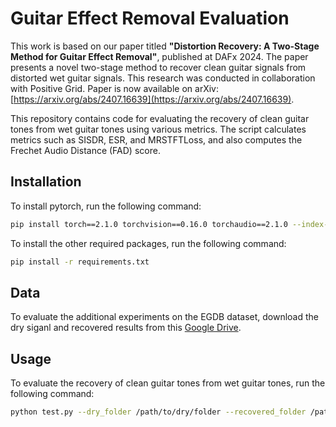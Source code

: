 # Guitar Effect Removal Evaluation

This work is based on our paper titled **"Distortion Recovery: A Two-Stage Method for Guitar Effect Removal"**, published at DAFx 2024. The paper presents a novel two-stage method to recover clean guitar signals from distorted wet guitar signals. This research was conducted in collaboration with Positive Grid. Paper is now available on arXiv: [https://arxiv.org/abs/2407.16639](https://arxiv.org/abs/2407.16639).

This repository contains code for evaluating the recovery of clean guitar tones from wet guitar tones using various metrics. The script calculates metrics such as SISDR, ESR, and MRSTFTLoss, and also computes the Frechet Audio Distance (FAD) score.

## Installation

To install pytorch, run the following command:

```bash
pip install torch==2.1.0 torchvision==0.16.0 torchaudio==2.1.0 --index-url https://download.pytorch.org/whl/cu118
```

To install the other required packages, run the following command:

```bash
pip install -r requirements.txt
```

## Data

To evaluate the additional experiments on the EGDB dataset, download the dry siganl and recovered results from this [Google Drive](https://drive.google.com/drive/folders/1_NOPoomWlIWAks_41EpMvWx7sboGJF4I?usp=drive_link).

## Usage

To evaluate the recovery of clean guitar tones from wet guitar tones, run the following command:

```bash
python test.py --dry_folder /path/to/dry/folder --recovered_folder /path/to/recovered/folder
```
